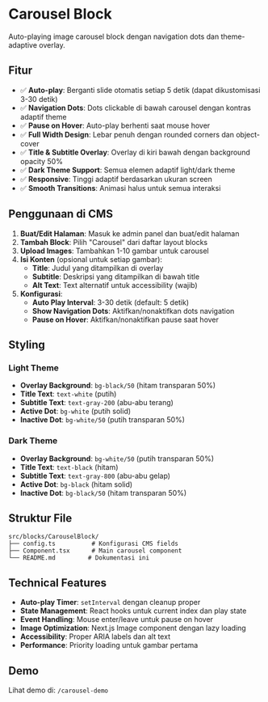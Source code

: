 # Carousel Block

Auto-playing image carousel block dengan navigation dots dan theme-adaptive overlay.

## Fitur

- ✅ **Auto-play**: Berganti slide otomatis setiap 5 detik (dapat dikustomisasi 3-30 detik)
- ✅ **Navigation Dots**: Dots clickable di bawah carousel dengan kontras adaptif theme
- ✅ **Pause on Hover**: Auto-play berhenti saat mouse hover
- ✅ **Full Width Design**: Lebar penuh dengan rounded corners dan object-cover
- ✅ **Title & Subtitle Overlay**: Overlay di kiri bawah dengan background opacity 50%
- ✅ **Dark Theme Support**: Semua elemen adaptif light/dark theme
- ✅ **Responsive**: Tinggi adaptif berdasarkan ukuran screen
- ✅ **Smooth Transitions**: Animasi halus untuk semua interaksi

## Penggunaan di CMS

1. **Buat/Edit Halaman**: Masuk ke admin panel dan buat/edit halaman
2. **Tambah Block**: Pilih "Carousel" dari daftar layout blocks
3. **Upload Images**: Tambahkan 1-10 gambar untuk carousel
4. **Isi Konten** (opsional untuk setiap gambar):
   - **Title**: Judul yang ditampilkan di overlay
   - **Subtitle**: Deskripsi yang ditampilkan di bawah title
   - **Alt Text**: Text alternatif untuk accessibility (wajib)
5. **Konfigurasi**:
   - **Auto Play Interval**: 3-30 detik (default: 5 detik)
   - **Show Navigation Dots**: Aktifkan/nonaktifkan dots navigation
   - **Pause on Hover**: Aktifkan/nonaktifkan pause saat hover

## Styling

### Light Theme
- **Overlay Background**: `bg-black/50` (hitam transparan 50%)
- **Title Text**: `text-white` (putih)
- **Subtitle Text**: `text-gray-200` (abu-abu terang)
- **Active Dot**: `bg-white` (putih solid)
- **Inactive Dot**: `bg-white/50` (putih transparan 50%)

### Dark Theme
- **Overlay Background**: `bg-white/50` (putih transparan 50%)
- **Title Text**: `text-black` (hitam)
- **Subtitle Text**: `text-gray-800` (abu-abu gelap)
- **Active Dot**: `bg-black` (hitam solid)
- **Inactive Dot**: `bg-black/50` (hitam transparan 50%)

## Struktur File

```
src/blocks/CarouselBlock/
├── config.ts          # Konfigurasi CMS fields
├── Component.tsx      # Main carousel component
└── README.md         # Dokumentasi ini
```

## Technical Features

- **Auto-play Timer**: `setInterval` dengan cleanup proper
- **State Management**: React hooks untuk current index dan play state
- **Event Handling**: Mouse enter/leave untuk pause on hover
- **Image Optimization**: Next.js Image component dengan lazy loading
- **Accessibility**: Proper ARIA labels dan alt text
- **Performance**: Priority loading untuk gambar pertama

## Demo

Lihat demo di: `/carousel-demo`
